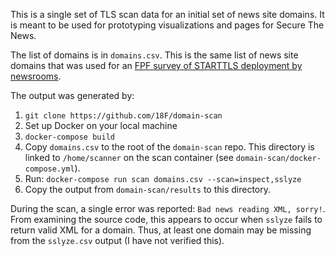This is a single set of TLS scan data for an initial set of news site domains.
It is meant to be used for prototyping visualizations and pages for Secure The
News.

The list of domains is in `domains.csv`. This is the same list of news site
domains that was used for an [FPF survey of STARTTLS deployment by
newsrooms](https://freedom.press/blog/2015/02/why-arent-more-news-organizations-protecting-e-mail-with-starttls).

The output was generated by:

1. `git clone https://github.com/18F/domain-scan`
2. Set up Docker on your local machine
3. `docker-compose build`
4. Copy `domains.csv` to the root of the `domain-scan` repo. This directory is linked to `/home/scanner` on the scan container (see `domain-scan/docker-compose.yml`).
5. Run: `docker-compose run scan domains.csv --scan=inspect,sslyze`
6. Copy the output from `domain-scan/results` to this directory.

During the scan, a single error was reported: `Bad news reading XML, sorry!`.
From examining the source code, this appears to occur when `sslyze` fails to
return valid XML for a domain. Thus, at least one domain may be missing from
the `sslyze.csv` output (I have not verified this).

